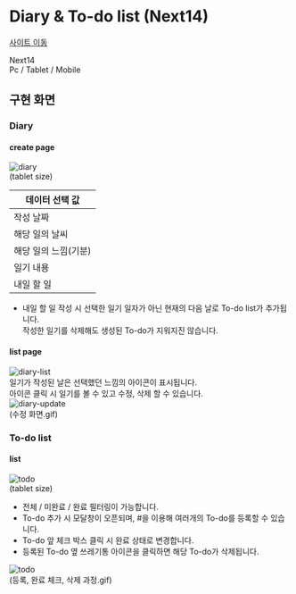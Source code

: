 # Diary & To-do list (Next14)

[사이트 이동](https://jyeon-diary-todo.vercel.app/)

Next14<br />
Pc / Tablet / Mobile

## 구현 화면
### Diary
#### create page
![diary](https://github.com/user-attachments/assets/f2e203cf-5538-4f10-8113-f43e120c07fc)<br />
(tablet size)

|데이터 선택 값|
|-----------|
|작성 날짜|
|해당 일의 날씨|
|해당 일의 느낌(기분)|
|일기 내용|
|내일 할 일|
* 내일 할 일 작성 시 선택한 일기 일자가 아닌 현재의 다음 날로 To-do list가 추가됩니다.<br />작성한 일기를 삭제해도 생성된 To-do가 지워지진 않습니다.

#### list page
![diary-list](https://github.com/user-attachments/assets/c206b1b8-a8d0-4a38-9a2c-66644fd5288b)<br />
일기가 작성된 날은 선택했던 느낌의 아이콘이 표시됩니다.<br />
아이콘 클릭 시 일기를 볼 수 있고 수정, 삭제 할 수 있습니다.<br />
![diary-update](https://github.com/user-attachments/assets/d97cf73f-3345-4ca9-a7e3-7ab3937a4671)<br />
(수정 화면.gif)


### To-do list
#### list
![todo](https://github.com/user-attachments/assets/af52a8b9-c652-45a6-99e8-f527db6c491a)<br />
(tablet size)

* 전체 / 미완료 / 완료 필터링이 가능합니다.
* To-do 추가 시 모달창이 오픈되며, #을 이용해 여러개의 To-do를 등록할 수 있습니다.
* To-do 앞 체크 박스 클릭 시 완료 상태로 변경합니다.
* 등록된 To-do 옆 쓰레기통 아이콘을 클릭하면 해당 To-do가 삭제됩니다.

![todo](https://github.com/user-attachments/assets/c424a2a5-12e6-41b6-88ed-6da99f9bfc62)<br />
(등록, 완료 체크, 삭제 과정.gif)

